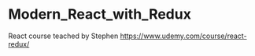 # Modern_React_with_Redux

React course teached by Stephen
https://www.udemy.com/course/react-redux/
